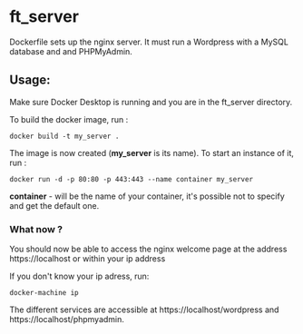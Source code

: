 # ft_server

Dockerfile sets up the nginx server. It must run a Wordpress with a MySQL database and and PHPMyAdmin.

## Usage:

Make sure Docker Desktop is running and you are in the ft_server directory.

To build the docker image, run :

```
docker build -t my_server .
```

The image is now created (**my_server** is its name). To start an instance of it, run :

```
docker run -d -p 80:80 -p 443:443 --name container my_server
```
**container** - will be the name of your container, it's possible not to specify and get the default one.

### What now ?

You should now be able to access the nginx welcome page at the address https://localhost or within your ip address

If you don't know your ip adress, run:
```
docker-machine ip
```

The different services are accessible at https://localhost/wordpress and https://localhost/phpmyadmin.

